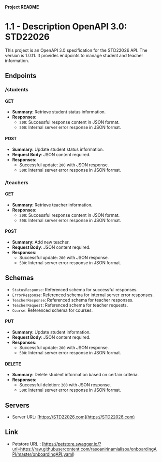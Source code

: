 **Project README**

# 1.1 - Description OpenAPI 3.0: STD22026
This project is an OpenAPI 3.0 specification for the STD22026 API. The version is 1.0.11. It provides endpoints to manage student and teacher information.

  
## Endpoints

### /students

#### GET

- **Summary**: Retrieve student status information.
- **Responses**:
  - `200`: Successful response content in JSON format.
  - `500`: Internal server error response in JSON format.

#### POST

- **Summary**: Update student status information.
- **Request Body**: JSON content required.
- **Responses**:
  - Successful update: `200` with JSON response.
  - `500`: Internal server error response in JSON format.
    
### /teachers

#### GET

- **Summary**: Retrieve teacher information.
- **Responses**:
  - `200`: Successful response content in JSON format.
  - `500`: Internal server error response in JSON format.

#### POST

- **Summary**: Add new teacher.
- **Request Body**: JSON content required.
- **Responses**:
  - Successful update: `200` with JSON response.
  - `500`: Internal server error response in JSON format.
    
## Schemas
- `StatusResponse`: Referenced schema for successful responses.
- `ErrorResponse`: Referenced schema for internal server error responses.
- `TeacherResponse`: Referenced schema for teacher responses.
- `TeacherRequest`: Referenced schema for teacher requests.
- `Course`: Referenced schema for courses.
  
#### PUT

- **Summary**: Update student information.
- **Request Body**: JSON content required.
- **Responses**:
  - Successful update: `200` with JSON response.
  - `500`: Internal server error response in JSON format.

#### DELETE

- **Summary**: Delete student information based on certain criteria.
- **Responses**:
  - Successful deletion: `200` with JSON response.
  - `500`: Internal server error response in JSON format.

## Servers
- Server URL: [https://STD22026.com](https://STD22026.com)

## Link
- Petstore URL : [https://petstore.swagger.io/?url=https://raw.githubusercontent.com/rasoanirinamialisoa/onboardingAPI/master/onboardingAPI.yaml)

